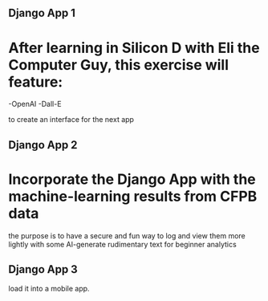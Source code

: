 ## Django App 1

# After learning in Silicon D with Eli the Computer Guy, this exercise will feature:

-OpenAI
-Dall-E

to create an interface for the next app

## Django App 2

# Incorporate the Django App with the machine-learning results from CFPB data 

the purpose is to have a secure and fun way to log and view them more lightly with some AI-generate rudimentary text for beginner analytics 

## Django App 3

load it into a mobile app.
